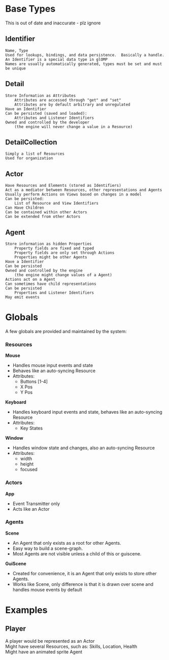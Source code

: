 Base Types
==========

This is out of date and inaccurate - plz ignore

Identifier
----------

	Name, Type
	Used for lookups, bindings, and data persistence.  Basically a handle.
	An Identifier is a special data type in glOMP
	Names are usually automatically generated, types must be set and must be unique

Detail
------

	Store Information as Attributes
		Attributes are accessed through "get" and "set"
		Attributes are by default arbitrary and unregulated
	Have an Identifier
	Can be persisted (saved and loaded):
		Attributes and Listener Identifiers
	Owned and controlled by the developer
		(the engine will never change a value in a Resource)

DetailCollection
----------------

	Simply a list of Resources
	Used for organization

Actor
-----

	Have Resources and Elements (stored as Identifiers)
	Act as a mediator between Resources, other representations and Agents
	Usually perform Actions on Views based on changes in a model
	Can be persisted:
		List of Resource and View Identifiers
	Can Have Children
	Can be contained within other Actors
	Can be extended from other Actors

Agent
-----

	Store information as hidden Properties
		Property fields are fixed and typed
		Property fields are only set through Actions
		Properties might be other Agents
	Have a Identifier
	Can be persisted
	Owned and controlled by the engine
		(the engine might change values of a Agent)
	Actions act on a Agent
	Can sometimes have child representations
	Can be persisted
		Properties and Listener Identifiers
	May emit events

Globals
=======

A few globals are provided and maintained by the system:

### Resources ###

__Mouse__

+ Handles mouse input events and state
+ Behaves like an auto-syncing Resource
+ Attributes: 
	+ Buttons [1-4]
	+ X Pos
	+ Y Pos

__Keyboard__

+ Handles keyboard input events and state, behaves like an auto-syncing Resource
+ Attributes:
	+ Key States

__Window__

+ Handles window state and changes, also an auto-syncing Resource
+ Attributes:
	+ width
	+ height
	+ focused

### Actors ###

__App__

+ Event Transmitter only
+ Acts like an Actor

### Agents ###

__Scene__

+ An Agent that only exists as a root for other Agents.
+ Easy way to build a scene-graph.
+ Most Agents are not visible unless a child of this or guiscene.

__GuiScene__

+ Created for convenience, it is an Agent that only exists to store other Agents.
+ Works like Scene, only difference is that it is drawn over scene and handles mouse events by default

# Examples #

## Player ##
	
A player would be represented as an Actor  
Might have several Resources, such as: Skills, Location, Health  
Might have an animated sprite Agent
	
